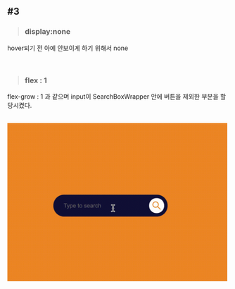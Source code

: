 ## #3


>### display:none
hover되기 전 아예 안보이게 하기 위해서 none

<br>

>### flex : 1
flex-grow : 1 과 같으며 input이 SearchBoxWrapper 안에 버튼을 제외한 부분을 할당시켰다.

<br>


<img src = "https://raw.githubusercontent.com/Dev-jwJeong/TIL/master/Practice_CSS/img/%233.gif" width = "500px">
